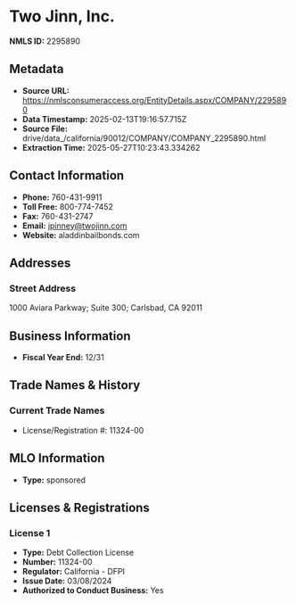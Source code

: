 # Two Jinn, Inc.

**NMLS ID:** 2295890

## Metadata
- **Source URL:** https://nmlsconsumeraccess.org/EntityDetails.aspx/COMPANY/2295890
- **Data Timestamp:** 2025-02-13T19:16:57.715Z
- **Source File:** drive/data_/california/90012/COMPANY/COMPANY_2295890.html
- **Extraction Time:** 2025-05-27T10:23:43.334262

## Contact Information
- **Phone:** 760-431-9911
- **Toll Free:** 800-774-7452
- **Fax:** 760-431-2747
- **Email:** jpinney@twojinn.com
- **Website:** aladdinbailbonds.com

## Addresses
### Street Address
1000 Aviara Parkway; Suite 300; Carlsbad, CA 92011

## Business Information
- **Fiscal Year End:** 12/31

## Trade Names & History
### Current Trade Names
- License/Registration #: 11324-00

## MLO Information
- **Type:** sponsored

## Licenses & Registrations

### License 1
- **Type:** Debt Collection License
- **Number:** 11324-00
- **Regulator:** California - DFPI
- **Issue Date:** 03/08/2024
- **Authorized to Conduct Business:** Yes
